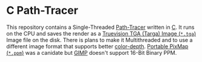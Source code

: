 # C Path-Tracer

This repository contains a Single-Threaded [Path-Tracer](https://en.wikipedia.org/wiki/Path_tracing) written in [C](https://en.wikipedia.org/wiki/C_(programming_language)). It runs on the CPU and saves the render as a [Truevision TGA (Targa) Image (`*.tga`)](https://en.wikipedia.org/wiki/Truevision_TGA) Image file on the disk. There is plans to make it Multithreaded and to use a different image format that supports better [color-depth](https://en.wikipedia.org/wiki/Color_depth). [Portable PixMap (`*.ppm`)](https://en.wikipedia.org/wiki/Netpbm) was a canidate but [GIMP](https://www.gimp.org) doesn't support 16-Bit Binary PPM.
